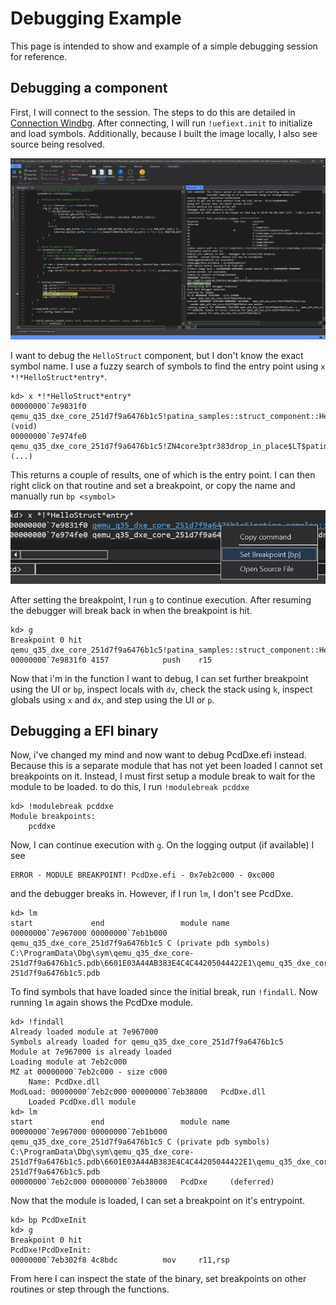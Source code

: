 # Debugging Example

This page is intended to show and example of a simple debugging session for reference.

## Debugging a component

First, I will connect to the session. The steps to do this are detailed in [Connection Windbg](./windbg_debugging.md#connecting-windbg).
After connecting, I will run `!uefiext.init` to initialize and load symbols. Additionally,
because I built the image locally, I also see source being resolved.

![Windbg initial connection](res/windbg_example_init.png)

I want to debug the `HelloStruct` component, but I don't know the exact symbol name.
I use a fuzzy search of symbols to find the entry point using `x *!*HelloStruct*entry*`.

```text
kd> x *!*HelloStruct*entry*
00000000`7e9831f0 qemu_q35_dxe_core_251d7f9a6476b1c5!patina_samples::struct_component::HelloStruct::entry_point (void)
00000000`7e974fe0 qemu_q35_dxe_core_251d7f9a6476b1c5!ZN4core3ptr383drop_in_place$LT$patina_sdk..component..(...)
```

This returns a couple of results, one of which is the entry point. I can then right
click on that routine and set a breakpoint, or copy the name and manually run `bp <symbol>`

![Setting a breakpoint on a symbol](res/windbg_example_bp.png)

After setting the breakpoint, I run `g` to continue execution. After resuming
the debugger will break back in when the breakpoint is hit.

```text
kd> g
Breakpoint 0 hit
qemu_q35_dxe_core_251d7f9a6476b1c5!patina_samples::struct_component::HelloStruct::entry_point:
00000000`7e9831f0 4157            push    r15
```

Now that i'm in the function I want to debug, I can set further breakpoint using the UI
or `bp`, inspect locals with `dv`, check the stack using `k`, inspect globals using
`x` and `dx`, and step using the UI or `p`.

## Debugging a EFI binary

Now, i've changed my mind and now want to debug PcdDxe.efi instead. Because this
is a separate module that has not yet been loaded I cannot set breakpoints on it.
Instead, I must first setup a module break to wait for the module to be loaded.
to do this, I run `!modulebreak pcddxe`

```text
kd> !modulebreak pcddxe
Module breakpoints:
    pcddxe
```

Now, I can continue execution with `g`. On the logging output (if available) I see

```text
ERROR - MODULE BREAKPOINT! PcdDxe.efi - 0x7eb2c000 - 0xc000
```

and the debugger breaks in. However, if I run `lm`, I don't see PcdDxe.

```text
kd> lm
start             end                 module name
00000000`7e967000 00000000`7eb1b000   qemu_q35_dxe_core_251d7f9a6476b1c5 C (private pdb symbols)  C:\ProgramData\Dbg\sym\qemu_q35_dxe_core-251d7f9a6476b1c5.pdb\6601E03A44AB383E4C4C44205044422E1\qemu_q35_dxe_core-251d7f9a6476b1c5.pdb
```

To find symbols that have loaded since the initial break, run `!findall`. Now running
`lm` again shows the PcdDxe module.

```text
kd> !findall
Already loaded module at 7e967000
Symbols already loaded for qemu_q35_dxe_core_251d7f9a6476b1c5
Module at 7e967000 is already loaded
Loading module at 7eb2c000
MZ at 00000000`7eb2c000 - size c000
    Name: PcdDxe.dll
ModLoad: 00000000`7eb2c000 00000000`7eb38000   PcdDxe.dll
    Loaded PcdDxe.dll module
kd> lm
start             end                 module name
00000000`7e967000 00000000`7eb1b000   qemu_q35_dxe_core_251d7f9a6476b1c5 C (private pdb symbols)  C:\ProgramData\Dbg\sym\qemu_q35_dxe_core-251d7f9a6476b1c5.pdb\6601E03A44AB383E4C4C44205044422E1\qemu_q35_dxe_core-251d7f9a6476b1c5.pdb
00000000`7eb2c000 00000000`7eb38000   PcdDxe     (deferred)
```

Now that the module is loaded, I can set a breakpoint on it's entrypoint.

```text
kd> bp PcdDxeInit
kd> g
Breakpoint 0 hit
PcdDxe!PcdDxeInit:
00000000`7eb302f8 4c8bdc          mov     r11,rsp
```

From here I can inspect the state of the binary, set breakpoints on other routines
or step through the functions.

